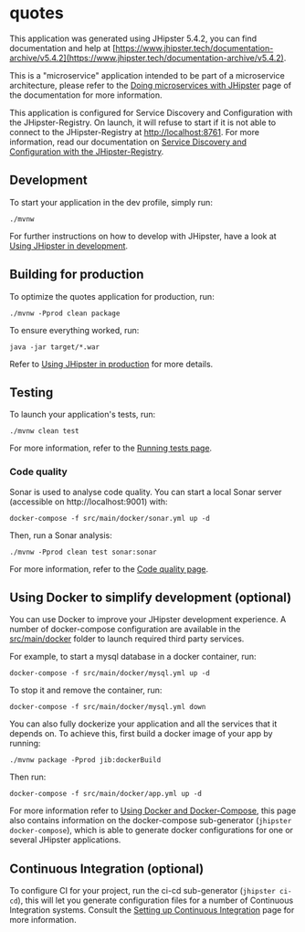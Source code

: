 # quotes

This application was generated using JHipster 5.4.2, you can find documentation and help
at [https://www.jhipster.tech/documentation-archive/v5.4.2](https://www.jhipster.tech/documentation-archive/v5.4.2).

This is a "microservice" application intended to be part of a microservice architecture, please refer to
the [Doing microservices with JHipster][] page of the documentation for more information.

This application is configured for Service Discovery and Configuration with the JHipster-Registry. On launch, it will
refuse to start if it is not able to connect to the JHipster-Registry at [http://localhost:8761](http://localhost:8761).
For more information, read our documentation on [Service Discovery and Configuration with the JHipster-Registry][].

## Development

To start your application in the dev profile, simply run:

    ./mvnw

For further instructions on how to develop with JHipster, have a look at [Using JHipster in development][].

## Building for production

To optimize the quotes application for production, run:

    ./mvnw -Pprod clean package

To ensure everything worked, run:

    java -jar target/*.war

Refer to [Using JHipster in production][] for more details.

## Testing

To launch your application's tests, run:

    ./mvnw clean test

For more information, refer to the [Running tests page][].

### Code quality

Sonar is used to analyse code quality. You can start a local Sonar server (accessible on http://localhost:9001) with:

```
docker-compose -f src/main/docker/sonar.yml up -d
```

Then, run a Sonar analysis:

```
./mvnw -Pprod clean test sonar:sonar
```

For more information, refer to the [Code quality page][].

## Using Docker to simplify development (optional)

You can use Docker to improve your JHipster development experience. A number of docker-compose configuration are
available in the [src/main/docker](src/main/docker) folder to launch required third party services.

For example, to start a mysql database in a docker container, run:

    docker-compose -f src/main/docker/mysql.yml up -d

To stop it and remove the container, run:

    docker-compose -f src/main/docker/mysql.yml down

You can also fully dockerize your application and all the services that it depends on.
To achieve this, first build a docker image of your app by running:

    ./mvnw package -Pprod jib:dockerBuild

Then run:

    docker-compose -f src/main/docker/app.yml up -d

For more information refer to [Using Docker and Docker-Compose][], this page also contains information on the
docker-compose sub-generator (`jhipster docker-compose`), which is able to generate docker configurations for one or
several JHipster applications.

## Continuous Integration (optional)

To configure CI for your project, run the ci-cd sub-generator (`jhipster ci-cd`), this will let you generate
configuration files for a number of Continuous Integration systems. Consult the [Setting up Continuous Integration][]
page for more information.

[JHipster Homepage and latest documentation]: https://www.jhipster.tech

[JHipster 5.4.2 archive]: https://www.jhipster.tech/documentation-archive/v5.4.2

[Doing microservices with JHipster]: https://www.jhipster.tech/documentation-archive/v5.4.2/microservices-architecture/

[Using JHipster in development]: https://www.jhipster.tech/documentation-archive/v5.4.2/development/

[Service Discovery and Configuration with the JHipster-Registry]: https://www.jhipster.tech/documentation-archive/v5.4.2/microservices-architecture/#jhipster-registry

[Using Docker and Docker-Compose]: https://www.jhipster.tech/documentation-archive/v5.4.2/docker-compose

[Using JHipster in production]: https://www.jhipster.tech/documentation-archive/v5.4.2/production/

[Running tests page]: https://www.jhipster.tech/documentation-archive/v5.4.2/running-tests/

[Code quality page]: https://www.jhipster.tech/documentation-archive/v5.4.2/code-quality/

[Setting up Continuous Integration]: https://www.jhipster.tech/documentation-archive/v5.4.2/setting-up-ci/


